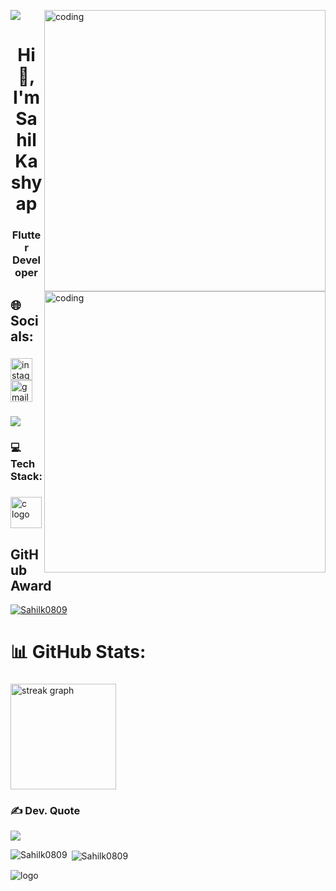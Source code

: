 <img src=https://images.app.googl/AXqL5rT3SSWs7Lna></img>
<img align="right" alt="coding" width="450" src="https://cdn.dribbble.com/users/2131993/screenshots/4948736/media/421d4ed2f3d23c73d64d20963f61f422.gif">
<img align="right" alt="coding" width="450" src="https://media.tenor.com/NOYF3f82b_gAAAAC/programmer.gif">
<h1 align="center">Hi 👋, I'm Sahil Kashyap</h1>
<h3 align="center"> Flutter Developer </h3>

## 🌐 Socials:
###

<div align="left">
  <a href="https://www.instagram.com/sahil_kashyap_0809/" target="_blank">
    <img src="https://img.shields.io/static/v1?message=Instagram&logo=instagram&label=&color=E4405F&logoColor=white&labelColor=&style=for-the-badge" height="35" alt="instagram logo"  />
  </a>
  <a href="rk4852115@gmail.com" target="_blank">
    <img src="https://img.shields.io/static/v1?message=Gmail&logo=gmail&label=&color=D14836&logoColor=white&labelColor=&style=for-the-badge" height="35" alt="gmail logo"  />
  </a>
 <!-- <a href="https://www.linkedin.com/in/akhil-sodvadiya-2a1040257/" target="_blank">
    <img src="https://img.shields.io/static/v1?message=LinkedIn&logo=linkedin&label=&color=0077B5&logoColor=white&labelColor=&style=for-the-badge" height="35" alt="linkedin logo"  />
  </a>-->
<!--  <a href="https://twitter.com/TheAkhilSarkar" target="_blank">
    <img src="https://img.shields.io/static/v1?message=Twitter&logo=twitter&label=&color=1DA1F2&logoColor=white&labelColor=&style=for-the-badge" height="35" alt="twitter logo"  />
  </a>-->
</div>

###
[![](https://visitcount.itsvg.in/api?id=Sahilk0809&icon=0&color=0)](https://visitcount.itsvg.in)


### 💻 Tech Stack:


###

<div align="left">
  <img src="https://cdn.jsdelivr.net/gh/devicons/devicon/icons/c/c-original.svg" height="50" alt="c logo"  />
  <img width="15" />

###

## GitHub Award
<p align="left"> <a href="https://github.com/ryo-ma/github-profile-trophy"><img src="https://github-profile-trophy.vercel.app/?username=Sahilk0809" alt="Sahilk0809" /></a> </p>

# 📊 GitHub Stats:
###

<div align="left">
  <img src="https://streak-stats.demolab.com?user=Sahilk0809&locale=en&mode=daily&theme=default&hide_border=false&border_radius=5&order=3" height="169" alt="streak graph"  />
</div>



### ✍️ Dev. Quote
![](https://quotes-github-readme.vercel.app/api?type=horizontal&theme=dark)



<!-- Proudly created with GPRM ( https://gprm.itsvg.in ) -->



<p><img align="left" src="https://github-readme-stats.vercel.app/api/top-langs?username=Sahilk080918&show_icons=true&locale=en&layout=compact" alt="Sahilk0809" /></p>

<p>&nbsp;<img align="center" src="https://github-readme-stats.vercel.app/api?username=Sahilk0809&show_icons=true&locale=en" alt="Sahilk0809" /></p>

![logo](https://github.com/Sahilk0809/Sahilk0809/blob/main/687474703a2f2f692e696d6775722e636f6d2f6337476d414a662e706e67.png)

